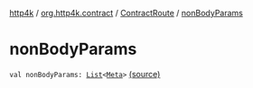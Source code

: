 [http4k](../../index.md) / [org.http4k.contract](../index.md) / [ContractRoute](index.md) / [nonBodyParams](./non-body-params.md)

# nonBodyParams

`val nonBodyParams: `[`List`](https://kotlinlang.org/api/latest/jvm/stdlib/kotlin.collections/-list/index.html)`<`[`Meta`](../../org.http4k.lens/-meta/index.md)`>` [(source)](https://github.com/http4k/http4k/blob/master/http4k-contract/src/main/kotlin/org/http4k/contract/ContractRoute.kt#L26)
